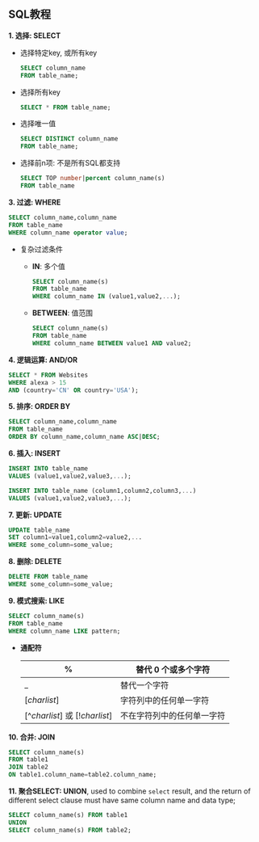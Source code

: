## SQL教程

**1.  选择: SELECT**

- 选择特定key, 或所有key

    ```sql
    SELECT column_name
    FROM table_name;
    ```

- 选择所有key

    ```sql
    SELECT * FROM table_name;
    ```

- 选择唯一值

    ```sql
    SELECT DISTINCT column_name
    FROM table_name;
    ```

- 选择前n项: 不是所有SQL都支持

    ```sql
    SELECT TOP number|percent column_name(s)
    FROM table_name
    ```

**3. 过滤: WHERE**

```sql
SELECT column_name,column_name
FROM table_name
WHERE column_name operator value;
```

- 复杂过滤条件

    -  **IN**: 多个值

        ```sql
        SELECT column_name(s)
        FROM table_name
        WHERE column_name IN (value1,value2,...);
        ```

    - **BETWEEN**: 值范围

        ```sql
        SELECT column_name(s)
        FROM table_name
        WHERE column_name BETWEEN value1 AND value2;
        ```

**4. 逻辑运算: AND/OR**

```sql
SELECT * FROM Websites
WHERE alexa > 15
AND (country='CN' OR country='USA');
```

**5. 排序: ORDER BY**

```sql
SELECT column_name,column_name
FROM table_name
ORDER BY column_name,column_name ASC|DESC;
```

**6. 插入: INSERT**

```sql
INSERT INTO table_name
VALUES (value1,value2,value3,...);

INSERT INTO table_name (column1,column2,column3,...)
VALUES (value1,value2,value3,...);
```

**7. 更新: UPDATE**

```sql
UPDATE table_name
SET column1=value1,column2=value2,...
WHERE some_column=some_value;
```

**8. 删除: DELETE**

```sql
DELETE FROM table_name
WHERE some_column=some_value;
```

**9. 模式搜索: LIKE**

```sql
SELECT column_name(s)
FROM table_name
WHERE column_name LIKE pattern;
```

- **通配符**

    | %                              | 替代 0 个或多个字符        |
    | ------------------------------ | -------------------------- |
    | _                              | 替代一个字符               |
    | [*charlist*]                   | 字符列中的任何单一字符     |
    | [^*charlist*] 或 [!*charlist*] | 不在字符列中的任何单一字符 |

**10. 合并: JOIN**

```sql
SELECT column_name(s)
FROM table1
JOIN table2
ON table1.column_name=table2.column_name;
```

**11. 聚合SELECT: UNION**, used to combine `select` result, and the return of different select clause must have same column name and data type;

```sql
SELECT column_name(s) FROM table1
UNION
SELECT column_name(s) FROM table2;
```

